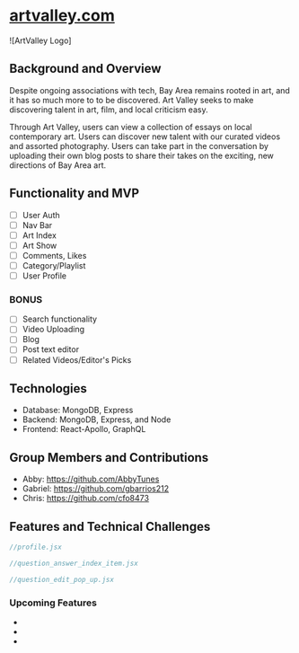 # [artvalley.com](https://art-valley.herokuapp.com)
![ArtValley Logo]

## Background and Overview

Despite ongoing associations with tech, Bay Area remains rooted in art, and it has so much more to to be discovered.
Art Valley seeks to make discovering talent in art, film, and local criticism easy. 

Through Art Valley, users can view a collection of essays on local contemporary art.  Users can discover new talent with our curated videos and assorted photography. Users can take part in the conversation by uploading their own blog posts to share their takes on the exciting, new directions of Bay Area art. 
<!-- "hi-tech modern art", biotech, new material, art device, into our collection. -->

## Functionality and MVP
- [ ] User Auth
    <!-- login, register, demo -->
- [ ] Nav Bar
    <!-- login/signup, search, playlist carousel, category dropdown -->
- [ ] Art Index
    <!-- -->
- [ ] Art Show
    <!-- Video/Photo URL, Title, Bio, Likes, Related videos -->
- [ ] Comments, Likes
- [ ] Category/Playlist
- [ ] User Profile
### BONUS 
- [ ] Search functionality 
- [ ] Video Uploading
- [ ] Blog
- [ ] Post text editor 
- [ ] Related Videos/Editor's Picks 

## Technologies
 * Database: MongoDB, Express
 * Backend: MongoDB, Express, and Node
 * Frontend: React-Apollo, GraphQL

## Group Members and Contributions
 * Abby: https://github.com/AbbyTunes
 * Gabriel: https://github.com/gbarrios212
 * Chris: https://github.com/cfo8473

## Features and Technical Challenges

<!-- ### Integration of User, Question, Answer associations
* Highly customized backend routes and configurations
* All answers tied to parent question
* User Profile shows answers and questions specific to User on switchable feed -->

```javascript 
//profile.jsx

```
<!-- 
### Upvotes and Downvotes
* Upvotes and downvotes for answers
* Require individual answers to store information regarding voters
* Vote persistence for each individual user updated across different pages
* Answer items with a large amount of nested functionality -->

```javascript
//question_answer_index_item.jsx

```
<!-- 
### Create and Edit Forms
* Highly interactive UI for create and edit functionality
* Responsive interaction through modals, dropdowns, and hideable forms -->

```javascript
//question_edit_pop_up.jsx
```

### Upcoming Features
* 
* 
* 
